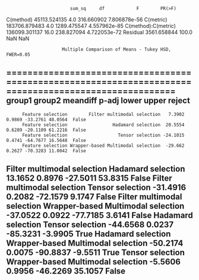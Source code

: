                             sum_sq     df            F        PR(>F)
C(method)             45113.524135    4.0   316.660902  7.806878e-56
C(metric)            183706.879483    4.0  1289.475547  4.557962e-85
C(method):C(metric)  136099.301137   16.0   238.827094  4.722053e-72
Residual               3561.658844  100.0          NaN           NaN
    
                         Multiple Comparison of Means - Tukey HSD, FWER=0.05
======================================================================================================
           group1                         group2               meandiff p-adj   lower    upper  reject
------------------------------------------------------------------------------------------------------
          Feature selection        Filter multimodal selection   7.3902 0.9869 -33.2761 48.0564  False
          Feature selection                 Hadamard selection  20.5554 0.6289 -20.1109 61.2216  False
          Feature selection                   Tensor selection -24.1015 0.4741 -64.7677 16.5648  False
          Feature selection Wrapper-based Multimodal selection  -29.662 0.2627 -70.3283 11.0042  False
Filter multimodal selection                 Hadamard selection  13.1652 0.8976 -27.5011 53.8315  False
Filter multimodal selection                   Tensor selection -31.4916 0.2082 -72.1579  9.1747  False
Filter multimodal selection Wrapper-based Multimodal selection -37.0522 0.0922 -77.7185  3.6141  False
         Hadamard selection                   Tensor selection -44.6568 0.0237 -85.3231 -3.9905   True
         Hadamard selection Wrapper-based Multimodal selection -50.2174 0.0075 -90.8837 -9.5511   True
           Tensor selection Wrapper-based Multimodal selection  -5.5606 0.9956 -46.2269 35.1057  False
------------------------------------------------------------------------------------------------------